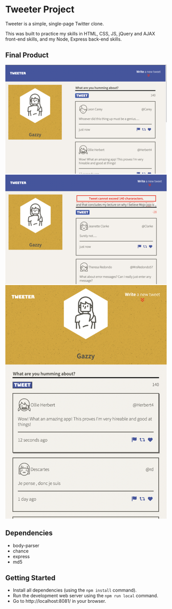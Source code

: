 # Tweeter Project

Tweeter is a simple, single-page Twitter clone.

This was built to practice my skills in HTML, CSS, JS, jQuery and AJAX front-end skills, and my Node, Express back-end skills.

## Final Product

!["Desktop layout"](https://github.com/ItsGentleBen/tweeter/blob/master/docs/desktop-layout.png)
!["Error message"](https://github.com/ItsGentleBen/tweeter/blob/master/docs/error-message.png)
!["Ipad layout"](https://github.com/ItsGentleBen/tweeter/blob/master/docs/ipad-layout.png)

## Dependencies

- body-parser
- chance
- express
- md5

## Getting Started

- Install all dependencies (using the `npm install` command).
- Run the development web server using the `npm run local` command.
- Go to http://localhost:8081/ in your browser.


